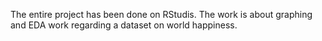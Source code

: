 The entire project has been done on RStudis.
The work is about graphing and EDA work regarding a dataset on world happiness.
